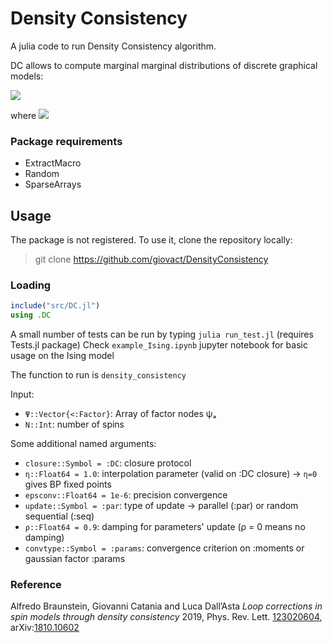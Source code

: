 # Density Consistency

A julia code to run Density Consistency algorithm. 

DC allows to compute marginal marginal distributions of discrete graphical models:

<img src="https://render.githubusercontent.com/render/math?math=p\left(\boldsymbol{x}\right) = \frac{1}{Z}\prod_{a}\psi_{a}\left(\boldsymbol{x}_{a}\right)\prod_{i}\Delta_{i}\left(x_{i}\right)">

where <img src="https://render.githubusercontent.com/render/math?math=x_{i} \in \{-1,1\}">


### Package requirements
- ExtractMacro
- Random
- SparseArrays

## Usage
The package is not registered. To use it, clone the repository locally:
> git clone https://github.com/giovact/DensityConsistency

### Loading
```julia
include("src/DC.jl")
using .DC
```
A small number of tests can be run by typing `julia run_test.jl` (requires Tests.jl package)
Check `example_Ising.ipynb` jupyter notebook for basic usage on the Ising model

The function to run is ``density_consistency``

Input:
* `Ψ::Vector{<:Factor}`: Array of factor nodes ψₐ
* `N::Int`: number of spins

Some additional named arguments:

* `closure::Symbol = :DC`: closure protocol
* `η::Float64 = 1.0`: interpolation parameter (valid on :DC closure) -> ``η=0`` gives BP fixed points
* `epsconv::Float64 = 1e-6`: precision convergence
* `update::Symbol = :par`: type of update -> parallel (:par) or random sequential (:seq)
* `ρ::Float64 = 0.9`: damping for parameters' update (ρ = 0 means no damping)
* `convtype::Symbol = :params`: convergence criterion on :moments or  gaussian factor :params

### Reference
Alfredo Braunstein, Giovanni Catania and Luca Dall’Asta
*Loop corrections in spin models through density consistency*
2019, Phys. Rev. Lett. [123020604][papero], arXiv:[1810.10602][paperoarxiv]


[papero]: <https://journals.aps.org/prl/abstract/10.1103/PhysRevLett.123.020604>
[paperoarxiv]: <https://arxiv.org/abs/1810.10602>
[example_notebook]: <https://arxiv.org/abs/1810.10602>



